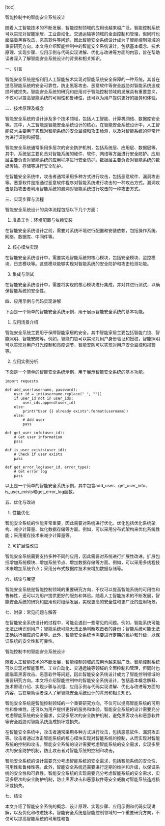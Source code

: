 
[toc]                    
                
                
智能控制中的智能安全系统设计

随着人工智能技术的不断发展，智能控制领域的应用也越来越广泛。智能控制系统可以实现对智能家居、工业自动化、交通运输等领域的全面控制和管理，但同时也面临着黑客攻击、恶意软件等问题，因此智能安全系统设计成为了智能控制领域的重要研究方向。本文将介绍智能控制中的智能安全系统设计，包括基本概念、技术原理、实现步骤、应用示例与代码实现讲解、优化与改进等方面的内容，旨在帮助读者深入了解智能安全系统设计的背景和相关知识。

一、引言

智能安全系统是指利用人工智能技术实现对智能系统安全保障的一种系统，其旨在提高智能系统的安全可靠性，防止黑客攻击、恶意软件等安全威胁对智能系统造成损坏或损失。智能安全系统的研究和应用对于智能控制领域的发展具有重要意义，不仅可以提高智能系统的可用性和鲁棒性，还可以为用户提供更好的服务和体验。

二、技术原理及概念

智能安全系统的设计涉及多个技术领域，包括人工智能、计算机网络、数据库安全等。其中，人工智能是智能安全系统设计的核心。在智能安全系统设计中，人工智能技术主要用于实现对智能系统的安全监控和攻击检测，以及对智能系统的异常行为进行识别和报警。

智能安全系统通常采用多层次的安全防护机制，包括系统层、应用层、数据层等。其中，系统层主要负责对智能系统的硬件、软件、网络等方面进行安全防护。应用层主要负责对智能系统的应用程序进行安全防护。数据层主要负责对智能系统的数据传输、存储等进行安全防护。

在智能安全系统中，攻击者通常采用多种方式进行攻击，包括恶意软件、漏洞攻击等。恶意软件是指通过恶意软件程序对智能系统进行攻击的一种攻击方式。漏洞攻击是指攻击者利用智能系统的漏洞对智能系统进行攻击的一种攻击方式。

三、实现步骤与流程

智能安全系统设计的具体流程包括以下几个方面：

1. 准备工作：环境配置与依赖安装

在智能安全系统设计之前，需要对系统环境进行配置和安装依赖，包括操作系统、网络、数据库、中间件等。

2. 核心模块实现

在智能安全系统设计中，需要实现智能系统的核心模块，包括安全模块、监控模块、日志模块等。这些模块能够实现对智能系统的安全防护和攻击检测功能。

3. 集成与测试

在智能安全系统设计中，需要将实现的核心模块进行集成，并对其进行测试，以确保智能系统的安全性。

四、应用示例与代码实现讲解

下面是一个简单的智能安全系统示例，用于展示智能安全系统的基本功能。

1. 应用场景介绍

智能安全系统主要用于保障智能家居的安全，其中智能家居主要包括智能门锁、智能照明、智能安防等。例如，智能门锁可以实现对用户身份验证和授权，智能照明可以实现对用户灯光控制和亮度调节，智能安防可以实现对用户安全监控和报警等。

2. 应用实例分析

下面是一个简单的智能安全系统示例，用于展示智能安全系统的基本功能。

```
import requests

def add_user(username, password):
    user_id = int(username.replace("_", ""))
    if user_id not in user_ids:
        user_ids.append(user_id)
    else:
        print("User {} already exists".format(username))
    else:
        # Add user
        pass

def get_user_info(user_id):
    # Get user information
    pass

def is_user_exists(user_id):
    # Check if user exists
    pass

def get_error_log(user_id, error_type):
    # Get error log
    pass
```

以上是一个简单的智能安全系统示例，其中包含add_user、get_user_info、is_user_exists和get_error_log函数。

五、优化与改进

1. 性能优化

智能安全系统的性能非常重要，因此需要对系统进行优化。优化包括优化系统架构、减少计算量、优化数据存储等方面。例如，可以采用分布式架构来优化系统性能；采用缓存技术来减少计算量等。

2. 可扩展性改进

智能安全系统需要支持多种不同的应用，因此需要对系统进行扩展性改进。扩展包括增加系统模块、增加系统节点、增加数据存储等方面。例如，可以采用多线程技术来增加系统节点；采用分布式数据库技术来增加数据存储等。

六、结论与展望

智能安全系统是智能控制领域的重要研究方向，不仅可以提高智能系统的可用性和鲁棒性，还可以为用户提供更好的服务和体验。随着人工智能技术的不断发展，智能安全系统的研究和应用也将继续发展，实现更高的安全性和更广泛的应用场景。

七、附录：常见问题与解答

在智能安全系统设计的过程中，可能会遇到一些常见的问题。例如，智能系统可能无法正确识别用户；智能系统可能无法正确判断攻击者的身份；智能系统可能无法正确执行相应的任务等。此外，智能安全系统也需要进行定期的维护和升级，以保证系统的安全性和可靠性。



智能控制中的智能安全系统设计

随着人工智能技术的不断发展，智能控制领域的应用也越来越广泛。智能控制系统可以实现对智能家居、工业自动化、交通运输等领域的全面控制和管理，但同时也面临着黑客攻击、恶意软件等问题，因此智能安全系统设计成为了智能控制领域的重要研究方向。本文将介绍智能控制中的智能安全系统设计，包括基本概念解释、技术原理介绍、实现步骤与流程、应用示例与代码实现讲解、优化与改进等方面的内容，旨在帮助读者深入了解智能安全系统设计的背景和相关知识。

智能安全系统是智能控制领域的一个重要研究方向，不仅可以提高智能系统的可用性和鲁棒性，还可以为用户提供更好的服务和体验。智能安全系统的设计需要充分考虑智能系统的安全需求，实现多层次的安全防护机制，避免黑客攻击和恶意软件等安全威胁对智能系统造成损坏或损失。

在智能安全系统中，攻击者通常采用多种方式进行攻击，包括恶意软件、漏洞攻击等。攻击者通过攻击智能系统的核心模块实现对智能系统的控制，从而实现对智能系统的控制和攻击。智能安全系统的设计需要考虑智能系统的安全需求，实现多层次的安全防护机制，防止攻击者对智能系统的控制和攻击。

智能安全系统的设计需要充分考虑智能系统的安全需求，包括智能系统的安全性、可用性和鲁棒性等。此外，智能安全系统还需要进行定期的维护和升级，以保证系统的安全性和可靠性。智能安全系统的实现需要充分考虑智能系统的安全需求，实现多层次的安全防护机制，防止黑客攻击和恶意软件等安全威胁对智能系统造成损坏或损失。

七、结论

本文介绍了智能安全系统的概念、设计原理、实现步骤、应用示例和代码实现讲解，以及优化和改进技术。智能安全系统是智能控制领域的一个重要研究方向，不仅可以提高智能系统的可用性和鲁

